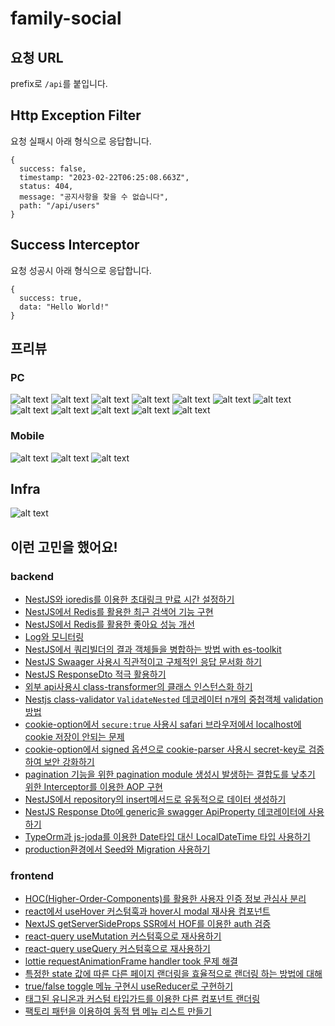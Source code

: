 # family-social

## 요청 URL

prefix로 `/api`를 붙입니다.

## Http Exception Filter

요청 실패시 아래 형식으로 응답합니다.

```
{
  success: false,
  timestamp: "2023-02-22T06:25:08.663Z",
  status: 404,
  message: "공지사항을 찾을 수 없습니다",
  path: "/api/users"
}
```

## Success Interceptor

요청 성공시 아래 형식으로 응답합니다.

```
{
  success: true,
  data: "Hello World!"
}
```

## 프리뷰

### PC

![alt text](image-1.png)
![alt text](image-2.png)
![alt text](image-3.png)
![alt text](image-4.png)
![alt text](image-5.png)
![alt text](image-6.png)
![alt text](image-7.png)
![alt text](image-8.png)
![alt text](image-9.png)
![alt text](image-10.png)
![alt text](image-11.png)
![alt text](image-12.png)

### Mobile

![alt text](image-13.png)
![alt text](image-14.png)
![alt text](image-15.png)

## Infra

![alt text](image.png)

## 이런 고민을 했어요!

### backend

- [NestJS와 ioredis를 이용한 초대링크 만료 시간 설정하기](https://threeyears.tistory.com/599)
- [NestJS에서 Redis를 활용한 최근 검색어 기능 구현](https://threeyears.tistory.com/614)
- [NestJS에서 Redis를 활용한 좋아요 성능 개선](https://threeyears.tistory.com/621)
- [Log와 모니터링](https://threeyears.tistory.com/581)
- [NestJS에서 쿼리빌더의 결과 객체들을 병합하는 방법 with es-toolkit](https://threeyears.tistory.com/637)
- [NestJS Swaager 사용시 직관적이고 구체적인 응답 문서화 하기](https://threeyears.tistory.com/555)
- [NestJS ResponseDto 적극 활용하기](https://threeyears.tistory.com/553)
- [외부 api사용시 class-transformer의 클래스 인스턴스화 하기](https://threeyears.tistory.com/560)
- [Nestjs class-validator `ValidateNested` 데코레이터 n개의 중첩객체 validation 방법](https://threeyears.tistory.com/513)
- [cookie-option에서 `secure:true` 사용시 safari 브라우저에서 localhost에 cookie 저장이 안되는 문제](https://threeyears.tistory.com/517)
- [cookie-option에서 signed 옵션으로 cookie-parser 사용시 secret-key로 검증하여 보안 강화하기](https://threeyears.tistory.com/502)
- [pagination 기능을 위한 pagination module 생성시 발생하는 결합도를 낮추기 위한 Interceptor를 이용한 AOP 구현](https://threeyears.tistory.com/518)
- [NestJS에서 repository의 insert메서드로 유동적으로 데이터 생성하기](https://threeyears.tistory.com/526)
- [NestJS Response Dto에 generic을 swagger ApiProperty 데코레이터에 사용하기](https://threeyears.tistory.com/525)
- [TypeOrm과 js-joda를 이용한 Date타입 대신 LocalDateTime 타입 사용하기](https://threeyears.tistory.com/549)
- [production환경에서 Seed와 Migration 사용하기](https://threeyears.tistory.com/580)

### frontend

- [HOC(Higher-Order-Components)를 활용한 사용자 인증 정보 관심사 분리](https://threeyears.tistory.com/633)
- [react에서 useHover 커스텀훅과 hover시 modal 재사용 컴포넌트](https://threeyears.tistory.com/632)
- [NextJS getServerSideProps SSR에서 HOF를 이용한 auth 검증](https://threeyears.tistory.com/607)
- [react-query useMutation 커스텀훅으로 재사용하기](https://threeyears.tistory.com/618)
- [react-query useQuery 커스텀훅으로 재사용하기](https://threeyears.tistory.com/620)
- [lottie requestAnimationFrame handler took 문제 해결](https://github.com/YangGwangSeong/family-social/issues/59)
- [특정한 state 값에 따른 다른 페이지 랜더링을 효율적으로 랜더링 하는 방법에 대해](https://threeyears.tistory.com/515)
- [true/false toggle 메뉴 구현시 useReducer로 구현하기](https://threeyears.tistory.com/539)
- [태그된 유니온과 커스텀 타입가드를 이용한 다른 컴포넌트 랜더링](https://threeyears.tistory.com/570)
- [팩토리 패턴을 이용하여 동적 탭 메뉴 리스트 만들기](https://threeyears.tistory.com/578)
<!--

#### local 개발 환경에서 docker로 Redis aws 환경에서 aws ElasticCache

## TODO 프로젝트 완성 프리뷰 gif로 보여주기

## TODO 프로젝트 디렉토리 구조

## TODO 프로젝트 인프라 그림

## 기본적인 프로젝트 설명과 해당 프로젝트에서 사용하는 기술 socket.io, redis, sse 어떻게 적재적소로 사용 했는지에 대해

## 추후 추가 할 기능들에 대한 서술

## TODO 부하 테스트 (Artillery)

## Monitoring (Sentry + Slack + Winton)

## 반복적으로 진행하는 수동적인 작업에 불편을 느껴 자동화를 진행해본 경험 :

1. 이슈나 티켓 번호를 커밋 메세지마다 달아주는거 + 커밋 메시지 작성하는거,
2. husky를 이용한 eslint와 prettier 코드 검증 자동화
3. 자주 보는 기술 블로그들 자동 수집화
   -->
